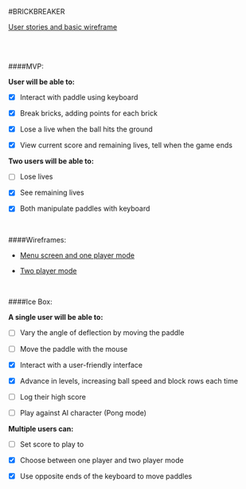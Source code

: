 #BRICKBREAKER

[User stories and basic wireframe](http://i.imgur.com/WXBmxnM.jpg)

<br>

<br>

####MVP:

**User will be able to:**

- [x] Interact with paddle using keyboard

- [x] Break bricks, adding points for each brick

- [x] Lose a live when the ball hits the ground

- [x] View current score and remaining lives, tell when the game ends

**Two users will be able to:**

- [ ] Lose lives

- [x] See remaining lives

- [x] Both manipulate paddles with keyboard


<br>


####Wireframes:

- [Menu screen and one player mode](https://i.imgur.com/gFl1e8b.jpg)

- [Two player mode](https://i.imgur.com/18TdOHz.png)

<br>

####Ice Box:

**A single user will be able to:**

- [ ] Vary the angle of deflection by moving the paddle

- [ ] Move the paddle with the mouse

- [X] Interact with a user-friendly interface

- [X] Advance in levels, increasing ball speed and block rows each time

- [ ] Log their high score

- [ ] Play against AI character (Pong mode)

**Multiple users can:**

- [ ] Set score to play to

- [X] Choose between one player and two player mode

- [X] Use opposite ends of the keyboard to move paddles




	
